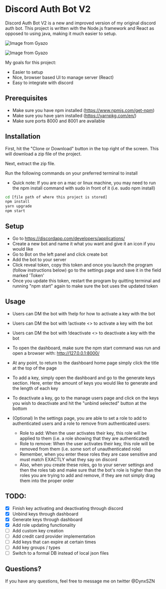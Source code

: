 # Discord Auth Bot V2

Discord Auth Bot V2 is a new and improved version of my original discord auth bot. This project is written with the Node.js framework and React as opposed to using java, making it much easier to setup.

![Image from Gyazo](https://i.gyazo.com/ec2ba45cef2878a860ab2bb283c9f446.gif)

![Image from Gyazo](https://i.gyazo.com/4b3081187336c9e09cb757fc3317ce21.gif)

My goals for this project:

- Easier to setup
- Nice, browser based UI to manage server (React)
- Easy to integrate with discord

## Prerequisites

- Make sure you have npm installed (https://www.npmjs.com/get-npm)
- Make sure you have yarn installed (https://yarnpkg.com/en/)
- Make sure ports 8000 and 8001 are available

## Installation

First, hit the "Clone or Download" button in the top right of the screen. This will download a zip file of the project.

Next, extract the zip file.

Run the following commands on your preferred terminal to install

- Quick note: If you are on a mac or linux machine, you may need to run the npm install command with sudo in front of it (i.e. sudo npm install)

```sh
cd [file path of where this project is stored]
npm install
yarn upgrade
npm start
```

## Setup

- Go to https://discordapp.com/developers/applications/
- Create a new bot and name it what you want and give it an icon if you would like
- Go to Bot on the left panel and click create bot
- Add the bot to your server
- Click reveal token, copy this token and once you launch the program (follow instructions below) go to the settings page and save it in the field marked 'Token'
- Once you update this token, restart the program by quitting terminal and running "npm start" again to make sure the bot uses the updated token

## Usage

- Users can DM the bot with !help for how to activate a key with the bot
- Users can DM the bot with !activate <<key>> to activate a key with the bot
- Users can DM the bot with !deactivate <<key>> to deactivate a key with the bot

- To open the dashboard, make sure the npm start command was run and open a browser with: http://127.0.0.1:8000/
- At any point, to return to the dashboard home page simply click the title at the top of the page

- To add a key, simply open the dashboard and go to the generate keys section. Here, enter the amount of keys you would like to generate and the length of each key
- To deactivate a key, go to the manage users page and click on the keys you wish to deactivate and hit the "unbind selected" button at the bottom

- (Optional) In the settings page, you are able to set a role to add to authenticated users and a role to remove from authenticated users:
  - Role to add: When the user activates their key, this role will be applied to them (i.e. a role showing that they are authenticated)
  - Role to remove: When the user activates their key, this role will be removed from them (i.e. some sort of unauthenticated role)
  - Remember, when you enter these roles they are case sensitive and must match EXACTLY what they say on discord
  - Also, when you create these roles, go to your server settings and then the roles tab and make sure that the bot's role is higher than the roles you are trying to add and remove, if they are not simply drag them into the proper order

## TODO:

- [x] Finish key activating and deactivating through discord
- [x] Unbind keys through dashboard
- [x] Generate keys through dashboard
- [x] Add role updating functionality
- [ ] Add custom key creation
- [ ] Add credit card provider implementation
- [ ] Add keys that can expire at certain times
- [ ] Add key groups / types
- [ ] Switch to a formal DB instead of local json files

## Questions?

If you have any questions, feel free to message me on twitter @DynxSZN
